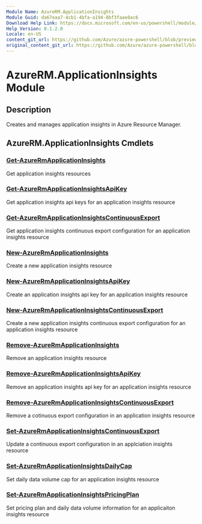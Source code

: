 ```yaml
---
Module Name: AzureRM.ApplicationInsights
Module Guid: da67eaa7-4cb1-4bfa-a194-8bf3faae8ac6
Download Help Link: https://docs.microsoft.com/en-us/powershell/module/azurerm.applicationinsights
Help Version: 0.1.2.0
Locale: en-US
content_git_url: https://github.com/Azure/azure-powershell/blob/preview/src/ResourceManager/ApplicationInsights/Commands.ApplicationInsights/help/AzureRM.ApplicationInsights.md
original_content_git_url: https://github.com/Azure/azure-powershell/blob/preview/src/ResourceManager/ApplicationInsights/Commands.ApplicationInsights/help/AzureRM.ApplicationInsights.md
---
```


# AzureRM.ApplicationInsights Module
## Description
Creates and manages application insights in Azure Resource Manager.

## AzureRM.ApplicationInsights Cmdlets
### [Get-AzureRmApplicationInsights](Get-AzureRmApplicationInsights.md)
Get application insights resources

### [Get-AzureRmApplicationInsightsApiKey](Get-AzureRmApplicationInsightsApiKey.md)
Get application insights api keys for an application insights resource

### [Get-AzureRmApplicationInsightsContinuousExport](Get-AzureRmApplicationInsightsContinuousExport.md)
Get application insights continuous export configuration for an application insights resource

### [New-AzureRmApplicationInsights](New-AzureRmApplicationInsights.md)
Create a new application insights resource

### [New-AzureRmApplicationInsightsApiKey](New-AzureRmApplicationInsightsApiKey.md)
Create an application insights api key for an application insights resource

### [New-AzureRmApplicationInsightsContinuousExport](New-AzureRmApplicationInsightsContinuousExport.md)
Create a new application insights continuous export configuration for an application insights resource

### [Remove-AzureRmApplicationInsights](Remove-AzureRmApplicationInsights.md)
Remove an application insights resource

### [Remove-AzureRmApplicationInsightsApiKey](Remove-AzureRmApplicationInsightsApiKey.md)
Remove an application insights api key for an application insights resource

### [Remove-AzureRmApplicationInsightsContinuousExport](Remove-AzureRmApplicationInsightsContinuousExport.md)
Remove a cotinuous export configuration in an application insights resource

### [Set-AzureRmApplicationInsightsContinuousExport](Set-AzureRmApplicationInsightsContinuousExport.md)
Update a continuous export configuration in an applciation insights resource

### [Set-AzureRmApplicationInsightsDailyCap](Set-AzureRmApplicationInsightsDailyCap.md)
Set daily data volume cap for an application insights resource

### [Set-AzureRmApplicationInsightsPricingPlan](Set-AzureRmApplicationInsightsPricingPlan.md)
Set pricing plan and daily data volume information for an applicaiton insights resource

